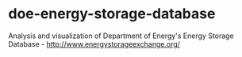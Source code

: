 # doe-energy-storage-database
Analysis and visualization of Department of Energy's Energy Storage Database - http://www.energystorageexchange.org/
